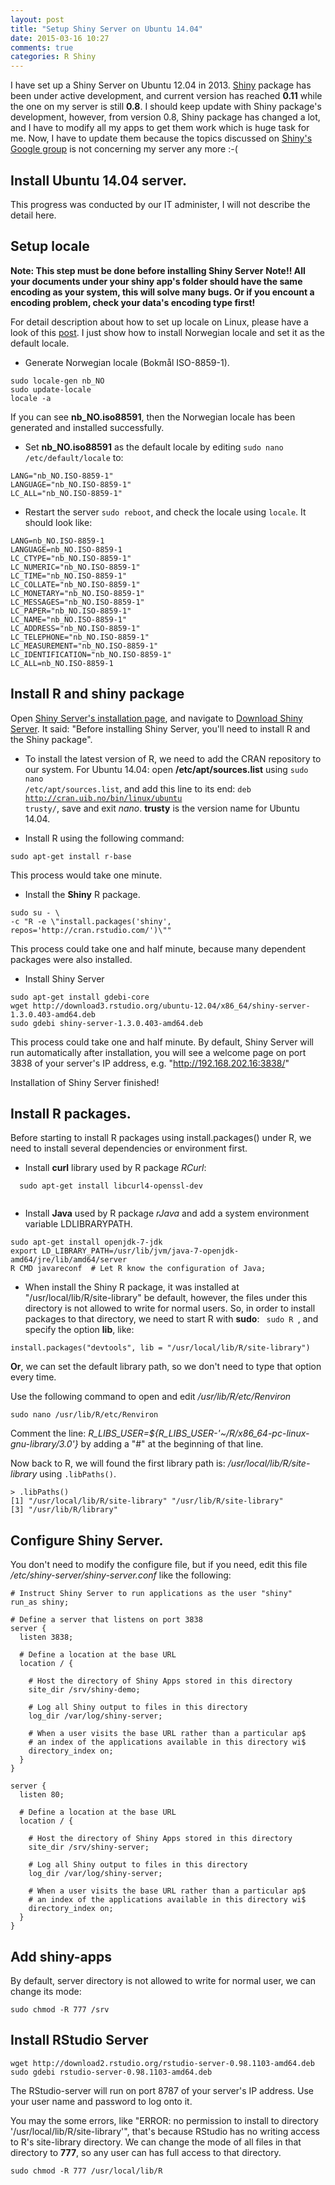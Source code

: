 ```yaml
---
layout: post
title: "Setup Shiny Server on Ubuntu 14.04"
date: 2015-03-16 10:27
comments: true
categories: R Shiny
---
```


I have set up a Shiny Server on Ubuntu 12.04 in 2013. [Shiny](http://shiny.rstudio.com/) package has been under active development, and current version has reached **0.11** while the one on my server is still **0.8**. I should keep update with Shiny package's development, however, from version 0.8, Shiny package has changed a lot, and I have to modify all my apps to get them work which is huge task for me. Now, I have to update them because the topics discussed on [Shiny's Google group](https://groups.google.com/forum/#!forum/shiny-discuss) is not concerning my server any more :-( 


## Install Ubuntu 14.04 server. 

This progress was conducted by our IT administer, I will not describe the detail here. 


## Setup locale 

**Note: This step must be done before installing Shiny Server**
**Note!! All your documents under your shiny app's folder should have the same encoding as your system, this will solve many bugs. Or if you encount a encoding problem, check your data's encoding type first!**

For detail description about how to set up locale on Linux, please have a look of this [post](http://withr.me/configure-character-encoding-for-r-under-linux-and-windows/). I just show how to install Norwegian locale and set it as the default locale. 

- Generate Norwegian locale (Bokmål ISO-8859-1).

```
sudo locale-gen nb_NO
sudo update-locale
locale -a
```
If you can see **nb_NO.iso88591**, then the Norwegian locale has been generated and installed successfully. 

- Set **nb_NO.iso88591** as the default locale by editing <code>sudo nano /etc/default/locale</code> to: 

```
LANG="nb_NO.ISO-8859-1"
LANGUAGE="nb_NO.ISO-8859-1"
LC_ALL="nb_NO.ISO-8859-1"

```

- Restart the server <code>sudo reboot</code>, and check the locale using <code>locale</code>. It should look like: 

```
LANG=nb_NO.ISO-8859-1
LANGUAGE=nb_NO.ISO-8859-1
LC_CTYPE="nb_NO.ISO-8859-1"
LC_NUMERIC="nb_NO.ISO-8859-1"
LC_TIME="nb_NO.ISO-8859-1"
LC_COLLATE="nb_NO.ISO-8859-1"
LC_MONETARY="nb_NO.ISO-8859-1"
LC_MESSAGES="nb_NO.ISO-8859-1"
LC_PAPER="nb_NO.ISO-8859-1"
LC_NAME="nb_NO.ISO-8859-1"
LC_ADDRESS="nb_NO.ISO-8859-1"
LC_TELEPHONE="nb_NO.ISO-8859-1"
LC_MEASUREMENT="nb_NO.ISO-8859-1"
LC_IDENTIFICATION="nb_NO.ISO-8859-1"
LC_ALL=nb_NO.ISO-8859-1
```
## Install R and shiny package

 Open [Shiny Server's installation page](http://www.rstudio.com/products/shiny/shiny-server/), and navigate to [Download Shiny Server](http://www.rstudio.com/products/shiny/download-server/). It said: "Before installing Shiny Server, you'll need to install R and the Shiny package". 

- To install the latest version of R, we need to add the CRAN repository to our system. For Ubuntu 14.04: open **/etc/apt/sources.list** using <code>sudo nano /etc/apt/sources.list</code>, and add this line to its end: <code>deb http://cran.uib.no/bin/linux/ubuntu trusty/</code>, save and exit *nano*. **trusty** is the version name for Ubuntu 14.04. 

- Install R using the following command: 

```
sudo apt-get install r-base

```

This process would take one minute. 

- Install the **Shiny** R package.

```
sudo su - \
-c "R -e \"install.packages('shiny', repos='http://cran.rstudio.com/')\""
```

This process could take one and half minute, because many dependent packages were also installed. 

- Install Shiny Server

```
sudo apt-get install gdebi-core
wget http://download3.rstudio.org/ubuntu-12.04/x86_64/shiny-server-1.3.0.403-amd64.deb
sudo gdebi shiny-server-1.3.0.403-amd64.deb
```

This process could take one and half minute. By default, Shiny Server will run automatically after installation, you will see a welcome page on port 3838 of your server's IP address, e.g. "http://192.168.202.16:3838/"

Installation of Shiny Server finished!


## Install R packages. 

 Before starting to install R packages using install.packages() under R, we need to install several dependencies or environment first.
  
- Install **curl** library used by R package *RCurl*:
  
```
  sudo apt-get install libcurl4-openssl-dev 
  
```
  
- Install **Java** used by R package *rJava* and add a system environment variable LDLIBRARYPATH.

```
sudo apt-get install openjdk-7-jdk
export LD_LIBRARY_PATH=/usr/lib/jvm/java-7-openjdk-amd64/jre/lib/amd64/server
R CMD javareconf  # Let R know the configuration of Java;
```



- When install the Shiny R package, it was installed at "/usr/local/lib/R/site-library" be default, however, the files under this directory is not allowed to write for normal users. So, in order to install packages to that directory, we need to start R with **sudo**: <code> sudo R </code>, and specify the option **lib**, like: 

```
install.packages("devtools", lib = "/usr/local/lib/R/site-library")
```

**Or**, we can set the default library path, so we don't need to type that option every time.

Use the following command to open and edit */usr/lib/R/etc/Renviron*

```
sudo nano /usr/lib/R/etc/Renviron
```
Comment the line: *R_LIBS_USER=${R_LIBS_USER-'~/R/x86_64-pc-linux-gnu-library/3.0'}* by adding a "#" at the beginning of that line. 

Now back to R, we will found the first library path is: */usr/local/lib/R/site-library* using <code>.libPaths()</code>. 



```
> .libPaths()
[1] "/usr/local/lib/R/site-library" "/usr/lib/R/site-library"
[3] "/usr/lib/R/library"
```



## Configure Shiny Server. 

You don't need to modify the configure file, but if you need, edit this file */etc/shiny-server/shiny-server.conf* like the following: 

```
# Instruct Shiny Server to run applications as the user "shiny"
run_as shiny;

# Define a server that listens on port 3838
server {
  listen 3838;

  # Define a location at the base URL
  location / {

    # Host the directory of Shiny Apps stored in this directory
    site_dir /srv/shiny-demo;

    # Log all Shiny output to files in this directory
    log_dir /var/log/shiny-server;

    # When a user visits the base URL rather than a particular ap$
    # an index of the applications available in this directory wi$
    directory_index on;
  }
}

server {
  listen 80;

  # Define a location at the base URL
  location / {

    # Host the directory of Shiny Apps stored in this directory
    site_dir /srv/shiny-server;

    # Log all Shiny output to files in this directory
    log_dir /var/log/shiny-server;

    # When a user visits the base URL rather than a particular ap$
    # an index of the applications available in this directory wi$
    directory_index on;
  }
}

```

## Add shiny-apps

By default, server directory is not allowed to write for normal user, we can change its mode: 


```
sudo chmod -R 777 /srv

```



## Install RStudio Server

```
wget http://download2.rstudio.org/rstudio-server-0.98.1103-amd64.deb
sudo gdebi rstudio-server-0.98.1103-amd64.deb

```
The RStudio-server will run on port 8787 of your server's IP address. Use your user name and password to log onto it. 

You may the some errors, like "ERROR: no permission to install to directory '/usr/local/lib/R/site-library'", that's because RStudio has no writing access to R's site-library directory. We can change the mode of all files in that directory to **777**, so any user can has full access to that directory. 

```
sudo chmod -R 777 /usr/local/lib/R

```
